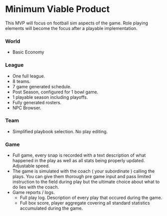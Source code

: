# Minimum Viable Product

This MVP will focus on football sim aspects of the game. Role playing elements will become the focus after a playable implementation.

### World

- Basic Economy

### League

- One full league.
- 8 teams.
- 7 game generated schedule.
- Post Season, configured for 1 bowl game.
- 1 playable season including playoffs.
- Fully generated rosters.
- NPC Browser.

### Team

- Simplified playbook selection. No play editing.

### Game

- Full game, every snap is recorded with a text description of what happened in the play as well as all stats being properly updated. Adjustable speed.
- The game is simulated with the coach ( your subordinate ) calling the plays. You can give them thorough pre game input and pass limited instruction to the field during play but the ultimate choice about what to do lies with the coach.
- Game reports / logs.
  - Full play log. Description of every play that occured during the game.
  - Full box score, player aggregate covering all standard statistics accumulated during the game.
